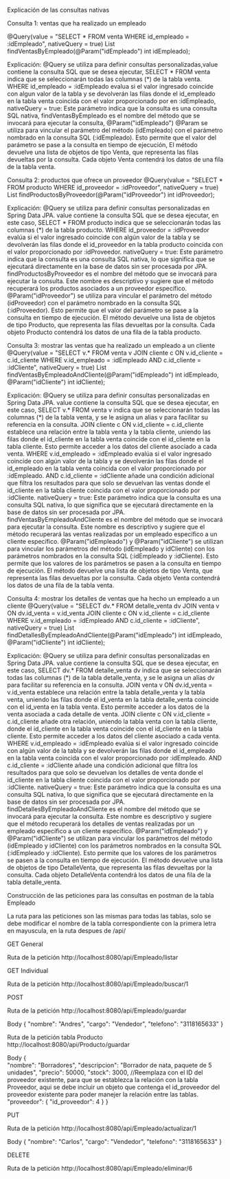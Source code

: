 Explicación de las consultas nativas

Consulta 1: ventas que ha realizado un empleado

@Query(value = "SELECT * FROM venta WHERE id_empleado = :idEmpleado", nativeQuery = true)
List<Venta> findVentasByEmpleado(@Param("idEmpleado") int idEmpleado);

Explicación:  @Query se utiliza para definir consultas personalizadas,value contiene la consulta SQL que se desea ejecutar, SELECT * FROM venta indica que se seleccionarán todas las columnas (*) de la tabla venta.
WHERE id_empleado = :idEmpleado evalua si el valor ingresado coincide con algun valor de la tabla y se devolverán las filas donde el id_empleado en la tabla venta coincida con el valor proporcionado por en :idEmpleado,
nativeQuery = true: Este parámetro indica que la consulta es una consulta SQL nativa,
findVentasByEmpleado es el nombre del método que se invocará para ejecutar la consulta,
@Param("idEmpleado") @Param se utiliza para vincular el parámetro del método (idEmpleado) con el parámetro nombrado en la consulta SQL (:idEmpleado). Esto permite que el valor del parámetro se pase a la consulta en tiempo de ejecución,
El método devuelve una lista de objetos de tipo Venta, que representa las filas devueltas por la consulta. Cada objeto Venta contendrá los datos de una fila de la tabla venta.

Consulta 2: productos que ofrece un proveedor
@Query(value = "SELECT * FROM producto WHERE id_proveedor = :idProveedor", nativeQuery = true)
List<Producto> findProductosByProveedor(@Param("idProveedor") int idProveedor);

Explicación: @Query se utiliza para definir consultas personalizadas en Spring Data JPA.
value contiene la consulta SQL que se desea ejecutar, en este caso, SELECT * FROM producto indica que se seleccionarán todas las columnas (*) de la tabla producto.
WHERE id_proveedor = :idProveedor evalúa si el valor ingresado coincide con algún valor de la tabla y se devolverán las filas donde el id_proveedor en la tabla producto coincida con el valor proporcionado por :idProveedor.
nativeQuery = true: Este parámetro indica que la consulta es una consulta SQL nativa, lo que significa que se ejecutará directamente en la base de datos sin ser procesada por JPA.
findProductosByProveedor es el nombre del método que se invocará para ejecutar la consulta. Este nombre es descriptivo y sugiere que el método recuperará los productos asociados a un proveedor específico.
@Param("idProveedor") se utiliza para vincular el parámetro del método (idProveedor) con el parámetro nombrado en la consulta SQL (:idProveedor). Esto permite que el valor del parámetro se pase a la consulta en tiempo de ejecución.
El método devuelve una lista de objetos de tipo Producto, que representa las filas devueltas por la consulta. Cada objeto Producto contendrá los datos de una fila de la tabla producto.

Consulta 3: mostrar las ventas que ha realizado un empleado a un cliente
@Query(value = "SELECT v.* FROM venta v JOIN cliente c ON v.id_cliente = c.id_cliente WHERE v.id_empleado = :idEmpleado AND c.id_cliente = :idCliente", nativeQuery = true)
List<Venta> findVentasByEmpleadoAndCliente(@Param("idEmpleado") int idEmpleado, @Param("idCliente") int idCliente);

Explicación: @Query se utiliza para definir consultas personalizadas en Spring Data JPA.
value contiene la consulta SQL que se desea ejecutar, en este caso, SELECT v.* FROM venta v indica que se seleccionarán todas las columnas (*) de la tabla venta, y se le asigna un alias v para facilitar su referencia en la consulta.
JOIN cliente c ON v.id_cliente = c.id_cliente establece una relación entre la tabla venta y la tabla cliente, uniendo las filas donde el id_cliente en la tabla venta coincide con el id_cliente en la tabla cliente. Esto permite acceder a los datos del cliente asociado a cada venta.
WHERE v.id_empleado = :idEmpleado evalúa si el valor ingresado coincide con algún valor de la tabla y se devolverán las filas donde el id_empleado en la tabla venta coincida con el valor proporcionado por :idEmpleado.
AND c.id_cliente = :idCliente añade una condición adicional que filtra los resultados para que solo se devuelvan las ventas donde el id_cliente en la tabla cliente coincida con el valor proporcionado por :idCliente.
nativeQuery = true: Este parámetro indica que la consulta es una consulta SQL nativa, lo que significa que se ejecutará directamente en la base de datos sin ser procesada por JPA.
findVentasByEmpleadoAndCliente es el nombre del método que se invocará para ejecutar la consulta. Este nombre es descriptivo y sugiere que el método recuperará las ventas realizadas por un empleado específico a un cliente específico.
@Param("idEmpleado") y @Param("idCliente") se utilizan para vincular los parámetros del método (idEmpleado y idCliente) con los parámetros nombrados en la consulta SQL (:idEmpleado y :idCliente). Esto permite que los valores de los parámetros se pasen a la consulta en tiempo de ejecución.
El método devuelve una lista de objetos de tipo Venta, que representa las filas devueltas por la consulta. Cada objeto Venta contendrá los datos de una fila de la tabla venta.

Consulta 4: mostrar los detalles de ventas que ha hecho un empleado a un cliente
@Query(value = "SELECT dv.* FROM detalle_venta dv JOIN venta v ON dv.id_venta = v.id_venta JOIN cliente c ON v.id_cliente = c.id_cliente WHERE v.id_empleado = :idEmpleado AND c.id_cliente = :idCliente", nativeQuery = true)
List<DetalleVenta> findDetallesByEmpleadoAndCliente(@Param("idEmpleado") int idEmpleado, @Param("idCliente") int idCliente);

Explicación: @Query se utiliza para definir consultas personalizadas en Spring Data JPA.
value contiene la consulta SQL que se desea ejecutar, en este caso, SELECT dv.* FROM detalle_venta dv indica que se seleccionarán todas las columnas (*) de la tabla detalle_venta, y se le asigna un alias dv para facilitar su referencia en la consulta.
JOIN venta v ON dv.id_venta = v.id_venta establece una relación entre la tabla detalle_venta y la tabla venta, uniendo las filas donde el id_venta en la tabla detalle_venta coincide con el id_venta en la tabla venta. Esto permite acceder a los datos de la venta asociada a cada detalle de venta.
JOIN cliente c ON v.id_cliente = c.id_cliente añade otra relación, uniendo la tabla venta con la tabla cliente, donde el id_cliente en la tabla venta coincide con el id_cliente en la tabla cliente. Esto permite acceder a los datos del cliente asociado a cada venta.
WHERE v.id_empleado = :idEmpleado evalúa si el valor ingresado coincide con algún valor de la tabla y se devolverán las filas donde el id_empleado en la tabla venta coincida con el valor proporcionado por :idEmpleado.
AND c.id_cliente = :idCliente añade una condición adicional que filtra los resultados para que solo se devuelvan los detalles de venta donde el id_cliente en la tabla cliente coincida con el valor proporcionado por :idCliente.
nativeQuery = true: Este parámetro indica que la consulta es una consulta SQL nativa, lo que significa que se ejecutará directamente en la base de datos sin ser procesada por JPA.
findDetallesByEmpleadoAndCliente es el nombre del método que se invocará para ejecutar la consulta. Este nombre es descriptivo y sugiere que el método recuperará los detalles de ventas realizadas por un empleado específico a un cliente específico.
@Param("idEmpleado") y @Param("idCliente") se utilizan para vincular los parámetros del método (idEmpleado y idCliente) con los parámetros nombrados en la consulta SQL (:idEmpleado y :idCliente). Esto permite que los valores de los parámetros se pasen a la consulta en tiempo de ejecución.
El método devuelve una lista de objetos de tipo DetalleVenta, que representa las filas devueltas por la consulta. Cada objeto DetalleVenta contendrá los datos de una fila de la tabla detalle_venta.

Construcción de las peticiones para las consultas en postman de la tabla Empleado

La ruta para las peticiones son las mismas para todas las tablas, solo se debe modificar el nombre de la tabla correspondiente con la primera letra en mayuscula, en la ruta despues de /api/

GET General

Ruta de la petición
http://localhost:8080/api/Empleado/listar

GET Individual

Ruta de la petición
http://localhost:8080/api/Empleado/buscar/1

POST

Ruta de la petición
http://localhost:8080/api/Empleado/guardar

Body
{
"nombre": "Andres",
"cargo": "Vendedor",
"telefono": "3118165633"
}

Ruta de la petición tabla Producto
http://localhost:8080/api/Producto/guardar

Body
{   
"nombre": "Borradores",
"descripcion": "Borrador de nata, paquete de 5 unidades",
"precio": 50000,
"stock": 3000,
//Reemplaza con el ID del proveedor existente, para que se establezca la relación con la tabla Proveedor, aqui se debe incluir un objeto que contenga el id_proveedor del proveedor existente para poder manejer la relación entre las tablas.
"proveedor": {
"id_proveedor": 4 
}
}

PUT

Ruta de la petición
http://localhost:8080/api/Empleado/actualizar/1

Body
{
"nombre": "Carlos",
"cargo": "Vendedor",
"telefono": "3118165633"
}

DELETE

Ruta de la petición
http://localhost:8080/api/Empleado/eliminar/6

